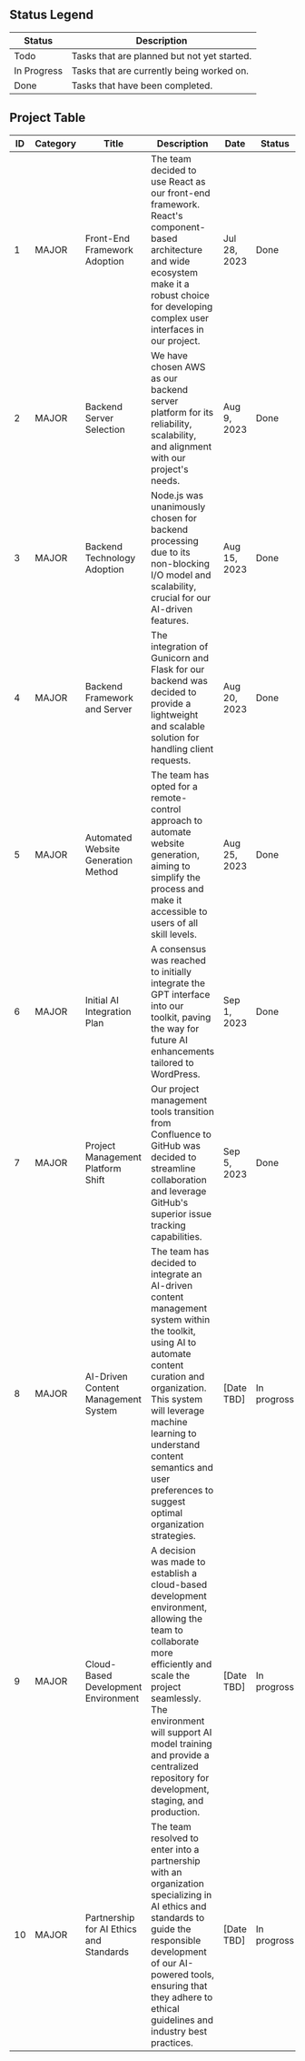 ## Status Legend

| Status      | Description                                       |
|-------------|---------------------------------------------------|
| Todo        | Tasks that are planned but not yet started.       |
| In Progress | Tasks that are currently being worked on.         |
| Done        | Tasks that have been completed.                   |

## Project Table

| ID | Category | Title                                 | Description                                                                                                     | Date       | Status | Participants |
|----|----------|---------------------------------------|-----------------------------------------------------------------------------------------------------------------|------------|--------|-----------------|
| 1  | MAJOR    | Front-End Framework Adoption          | The team decided to use React as our front-end framework. React's component-based architecture and wide ecosystem make it a robust choice for developing complex user interfaces in our project. | Jul 28, 2023 | Done   |@Ziyang Song @Kunlun Zang @Casey Zhao @Zubin Zubin @Austin Lee @Stephanie Sun |
| 2  | MAJOR    | Backend Server Selection              | We have chosen AWS as our backend server platform for its reliability, scalability, and alignment with our project's needs.                                                   | Aug 9, 2023  | Done   | @Ziyang Song @Kunlun Zang @Zubin Zubin @Austin Lee @Stephanie Sun |
| 3  | MAJOR    | Backend Technology Adoption           | Node.js was unanimously chosen for backend processing due to its non-blocking I/O model and scalability, crucial for our AI-driven features.                                | Aug 15, 2023 | Done   | @Ziyang Song  @Zubin Zubin @Austin Lee @Stephanie Sun |
| 4  | MAJOR    | Backend Framework and Server          | The integration of Gunicorn and Flask for our backend was decided to provide a lightweight and scalable solution for handling client requests.                                   | Aug 20, 2023 | Done   | @Ziyang Song @Kunlun Zang @Casey Zhao @Zubin Zubin @Austin Lee @Stephanie Sun |
| 5  | MAJOR    | Automated Website Generation Method   | The team has opted for a remote-control approach to automate website generation, aiming to simplify the process and make it accessible to users of all skill levels. | Aug 25, 2023 | Done   | @Ziyang Song @Kunlun Zang @Casey Zhao @Zubin Zubin @Austin Lee @Stephanie Sun |
| 6  | MAJOR    | Initial AI Integration Plan          | A consensus was reached to initially integrate the GPT interface into our toolkit, paving the way for future AI enhancements tailored to WordPress.                         | Sep 1, 2023  | Done   | @Ziyang Song @Kunlun Zang @Casey Zhao @Zubin Zubin @Austin Lee @Stephanie Sun |
| 7  | MAJOR    | Project Management Platform Shift    | Our project management tools transition from Confluence to GitHub was decided to streamline collaboration and leverage GitHub's superior issue tracking capabilities. | Sep 5, 2023  | Done   |  @Casey Zhao @Zubin Zubin @Austin Lee @Stephanie Sun |
| 8  | MAJOR    | AI-Driven Content Management System  | The team has decided to integrate an AI-driven content management system within the toolkit, using AI to automate content curation and organization. This system will leverage machine learning to understand content semantics and user preferences to suggest optimal organization strategies. | [Date TBD] | In progross   | @Ziyang Song @Kunlun Zang @Casey Zhao @Zubin Zubin @Austin Lee @Stephanie Sun |
| 9  | MAJOR    | Cloud-Based Development Environment | A decision was made to establish a cloud-based development environment, allowing the team to collaborate more efficiently and scale the project seamlessly. The environment will support AI model training and provide a centralized repository for development, staging, and production. | [Date TBD] | In progross   | @Ziyang Song @Kunlun Zang @Casey Zhao @Zubin Zubin @Austin Lee @Stephanie Sun |
| 10 | MAJOR    | Partnership for AI Ethics and Standards | The team resolved to enter into a partnership with an organization specializing in AI ethics and standards to guide the responsible development of our AI-powered tools, ensuring that they adhere to ethical guidelines and industry best practices. | [Date TBD] | In progross   | @Ziyang Song @Kunlun Zang @Casey Zhao @Zubin Zubin @Austin Lee @Stephanie Sun |
